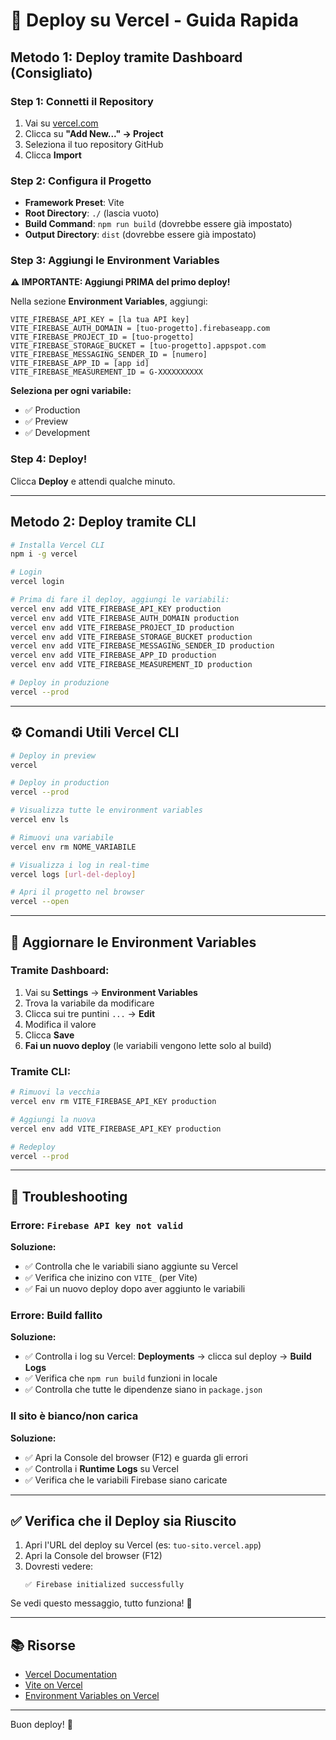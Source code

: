 # 🚀 Deploy su Vercel - Guida Rapida

## Metodo 1: Deploy tramite Dashboard (Consigliato)

### Step 1: Connetti il Repository
1. Vai su [vercel.com](https://vercel.com)
2. Clicca su **"Add New..." → Project**
3. Seleziona il tuo repository GitHub
4. Clicca **Import**

### Step 2: Configura il Progetto
- **Framework Preset**: Vite
- **Root Directory**: `./` (lascia vuoto)
- **Build Command**: `npm run build` (dovrebbe essere già impostato)
- **Output Directory**: `dist` (dovrebbe essere già impostato)

### Step 3: Aggiungi le Environment Variables

**⚠️ IMPORTANTE: Aggiungi PRIMA del primo deploy!**

Nella sezione **Environment Variables**, aggiungi:

```
VITE_FIREBASE_API_KEY = [la tua API key]
VITE_FIREBASE_AUTH_DOMAIN = [tuo-progetto].firebaseapp.com
VITE_FIREBASE_PROJECT_ID = [tuo-progetto]
VITE_FIREBASE_STORAGE_BUCKET = [tuo-progetto].appspot.com
VITE_FIREBASE_MESSAGING_SENDER_ID = [numero]
VITE_FIREBASE_APP_ID = [app id]
VITE_FIREBASE_MEASUREMENT_ID = G-XXXXXXXXXX
```

**Seleziona per ogni variabile:**
- ✅ Production
- ✅ Preview
- ✅ Development

### Step 4: Deploy!
Clicca **Deploy** e attendi qualche minuto.

---

## Metodo 2: Deploy tramite CLI

```bash
# Installa Vercel CLI
npm i -g vercel

# Login
vercel login

# Prima di fare il deploy, aggiungi le variabili:
vercel env add VITE_FIREBASE_API_KEY production
vercel env add VITE_FIREBASE_AUTH_DOMAIN production
vercel env add VITE_FIREBASE_PROJECT_ID production
vercel env add VITE_FIREBASE_STORAGE_BUCKET production
vercel env add VITE_FIREBASE_MESSAGING_SENDER_ID production
vercel env add VITE_FIREBASE_APP_ID production
vercel env add VITE_FIREBASE_MEASUREMENT_ID production

# Deploy in produzione
vercel --prod
```

---

## ⚙️ Comandi Utili Vercel CLI

```bash
# Deploy in preview
vercel

# Deploy in production
vercel --prod

# Visualizza tutte le environment variables
vercel env ls

# Rimuovi una variabile
vercel env rm NOME_VARIABILE

# Visualizza i log in real-time
vercel logs [url-del-deploy]

# Apri il progetto nel browser
vercel --open
```

---

## 🔧 Aggiornare le Environment Variables

### Tramite Dashboard:
1. Vai su **Settings** → **Environment Variables**
2. Trova la variabile da modificare
3. Clicca sui tre puntini `...` → **Edit**
4. Modifica il valore
5. Clicca **Save**
6. **Fai un nuovo deploy** (le variabili vengono lette solo al build)

### Tramite CLI:
```bash
# Rimuovi la vecchia
vercel env rm VITE_FIREBASE_API_KEY production

# Aggiungi la nuova
vercel env add VITE_FIREBASE_API_KEY production

# Redeploy
vercel --prod
```

---

## 🐛 Troubleshooting

### Errore: `Firebase API key not valid`
**Soluzione:**
- ✅ Controlla che le variabili siano aggiunte su Vercel
- ✅ Verifica che inizino con `VITE_` (per Vite)
- ✅ Fai un nuovo deploy dopo aver aggiunto le variabili

### Errore: Build fallito
**Soluzione:**
- ✅ Controlla i log su Vercel: **Deployments** → clicca sul deploy → **Build Logs**
- ✅ Verifica che `npm run build` funzioni in locale
- ✅ Controlla che tutte le dipendenze siano in `package.json`

### Il sito è bianco/non carica
**Soluzione:**
- ✅ Apri la Console del browser (F12) e guarda gli errori
- ✅ Controlla i **Runtime Logs** su Vercel
- ✅ Verifica che le variabili Firebase siano caricate

---

## ✅ Verifica che il Deploy sia Riuscito

1. Apri l'URL del deploy su Vercel (es: `tuo-sito.vercel.app`)
2. Apri la Console del browser (F12)
3. Dovresti vedere:
   ```
   ✅ Firebase initialized successfully
   ```

Se vedi questo messaggio, tutto funziona! 🎉

---

## 📚 Risorse

- [Vercel Documentation](https://vercel.com/docs)
- [Vite on Vercel](https://vercel.com/guides/deploying-vite)
- [Environment Variables on Vercel](https://vercel.com/docs/projects/environment-variables)

---

Buon deploy! 🚀
